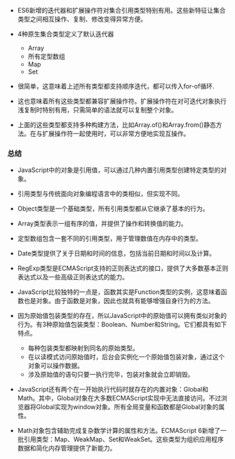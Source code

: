- ES6新增的迭代器和扩展操作符对集合引用类型特别有用。这些新特征让集合类型之间相互操作、复制、修改变得异常方便。

- 4种原生集合类型定义了默认迭代器
  - Array
  - 所有定型数组
  - Map
  - Set

- 很简单，这意味着上述所有类型都支持顺序迭代，都可以传入for-of循环.

- 这也意味着所有这些类型都兼容扩展操作符。扩展操作符在对可迭代对象执行浅复制时特别有用，只需简单的语法就可以复制整个对象。

- 上面的这些类型都支持多种构建方法，比如Array.of()和Array.from()静态方法。在与扩展操作符一起使用时，可以非常方便地实现互操作。

### 总结

- JavaScript中的对象是引用值，可以通过几种内置引用类型创建特定类型的对象。
- 引用类型与传统面向对象编程语言中的类相似，但实现不同。
- Object类型是一个基础类型，所有引用类型都从它继承了基本的行为。
- Array类型表示一组有序的值，并提供了操作和转换值的能力。
- 定型数组包含一套不同的引用类型，用于管理数值在内存中的类型。
- Date类型提供了关于日期和时间的信息，包括当前日期和时间以及计算。
- RegExp类型是ECMAScript支持的正则表达式的接口，提供了大多数基本正则表达式以及一些高级正则表达式的能力。

- JavaScript比较独特的一点是，函数其实是Function类型的实例，这意味着函数也是对象。由于函数是对象，因此也就具有能够增强自身行为的方法。
  
- 因为原始值包装类型的存在，所以JavaScript中的原始值可以拥有类似对象的行为。有3种原始值包装类型：Boolean、Number和String。它们都具有如下特点。
  - 每种包装类型都映射到同名的原始类型。
  - 在以读模式访问原始值时，后台会实例化一个原始值包装对象，通过这个对象可以操作数据。
  - 涉及原始值的语句只要一执行完毕，包装对象就会立即销毁。
  
- JavaScript还有两个在一开始执行代码时就存在的内置对象：Global和Math。其中，Global对象在大多数ECMAScript实现中无法直接访问。不过浏览器将Global实现为window对象。所有全局变量和函数都是Global对象的属性。
  
- Math对象包含辅助完成复杂数学计算的属性和方法。ECMAScript 6新增了一批引用类型：Map、WeakMap、Set和WeakSet。这些类型为组织应用程序数据和简化内存管理提供了新能力。
